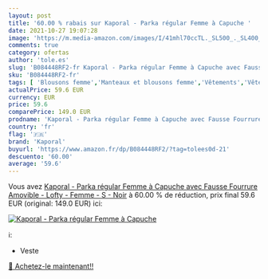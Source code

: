 ```yaml
---
layout: post
title: '60.00 % rabais sur Kaporal - Parka régular Femme à Capuche '
date: 2021-10-27 19:07:28
image: 'https://m.media-amazon.com/images/I/41mhl70ccTL._SL500_._SL400_.jpg'
comments: true
category: ofertas
author: 'tole.es'
slug: 'B084448RF2-fr Kaporal - Parka régular Femme à Capuche avec Fausse...'
sku: 'B084448RF2-fr'
tags: [ 'Blousons femme','Manteaux et blousons femme','Vêtements','Vêtements femme','kaporal', ]
actualPrice: 59.6 EUR
currency: EUR
price: 59.6
comparePrice: 149.0 EUR
prodname: 'Kaporal - Parka régular Femme à Capuche avec Fausse Fourrure Amovible - Lofty - Femme - S - Noir'
country: 'fr'
flag: '🇫🇷'
brand: 'Kaporal'
buyurl: 'https://www.amazon.fr/dp/B084448RF2/?tag=tolees0d-21'
descuento: '60.00'
average: '59.6'
---
```


Vous avez [Kaporal - Parka régular Femme à Capuche avec Fausse Fourrure Amovible - Lofty - Femme - S - Noir](https://www.amazon.fr/dp/B084448RF2/?tag=tolees0d-21)  à  60.00 % de réduction, prix final  59.6 EUR (original: 149.0 EUR) ici:

[![Kaporal - Parka régular Femme à Capuche ](https://m.media-amazon.com/images/I/41mhl70ccTL._SL500_._SL400_.jpg)](https://www.amazon.fr/dp/B084448RF2/?tag=tolees0d-21)

ℹ️:

- Veste

[🛒 Achetez-le maintenant!!](https://www.amazon.fr/dp/B084448RF2/?tag=tolees0d-21)

